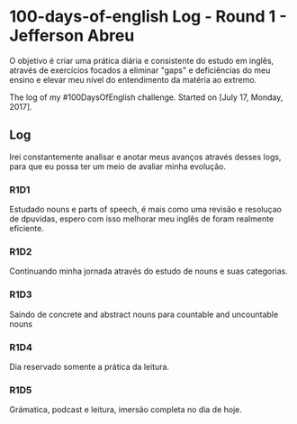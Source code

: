 # 100-days-of-english Log - Round 1 - Jefferson Abreu

O objetivo é criar uma prática diária e consistente do estudo em inglês, através de exercícios focados a eliminar "gaps" e deficiências do meu ensino e elevar meu nível do entendimento da matéria ao extremo.

The log of my #100DaysOfEnglish challenge. Started on [July 17, Monday, 2017].

## Log
Irei constantemente analisar e anotar meus avanços através desses logs, para que eu possa ter um meio de avaliar minha evolução.

### R1D1
Estudado nouns e parts of speech, é mais como uma revisão e resoluçao de dpuvidas, espero com isso melhorar meu inglês de foram realmente eficiente.

### R1D2
Continuando minha jornada através do estudo de nouns e suas categorias.

### R1D3
Saindo de concrete and abstract nouns para countable and uncountable nouns

### R1D4
Dia reservado somente a prática da leitura.

### R1D5
Grámatica, podcast e leitura, imersão completa no dia de hoje.
